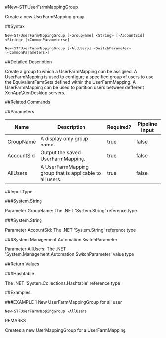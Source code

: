 #New-STFUserFarmMappingGroup
Create a new UserFarmMapping group
##Syntax
```New-STFUserFarmMappingGroup [-GroupName] <String> [-AccountSid] <String> [<CommonParameters>]
New-STFUserFarmMappingGroup [-AllUsers] <SwitchParameter> [<CommonParameters>]
```
##Detailed Description
Create a group to which a UserFarmMapping can be assigned. A UserFarmMapping is used to configure a specified group of users to use the EquivalentFarmSets defined within the UserFarmMapping. A UserFarmMapping can be used to partition users between defferent XenApp\XenDesktop servers.
##Related Commands
##Parameters
|Name|Description|Required?|Pipeline Input||--|--|--|--||GroupName|A display only group name.|true|false||AccountSid|Output the saved UserFarmMapping.|true|false||AllUsers|A UserFarmMapping group that is applicable to all users.|true|false|##Input Type
###System.String
Parameter GroupName: The .NET 'System.String' reference type
###System.String
Parameter AccountSid: The .NET 'System.String' reference type
###System.Management.Automation.SwitchParameter
Parameter AllUsers: The .NET 'System.Management.Automation.SwitchParameter' value type
##Return Values
###Hashtable
The .NET 'System.Collections.Hashtable' reference type
##Examples
###EXAMPLE 1 New UserFarmMappingGroup for all user
```New-STFUserFarmMappingGroup -AllUsers
```
REMARKS
Creates a new UserMappingGroup for a UserFarmMapping.
